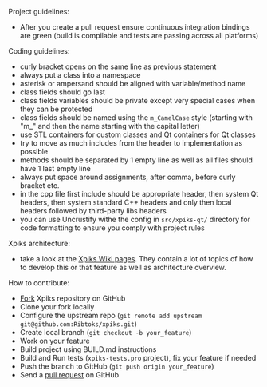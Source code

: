 Project guidelines:

- After you create a pull request ensure continuous integration bindings are green (build is compilable and tests are passing across all platforms)

Coding guidelines:

- curly bracket opens on the same line as previous statement
- always put a class into a namespace
- asterisk or ampersand should be aligned with variable/method name
- class fields should go last
- class fields variables should be private except very special cases when they can be protected
- class fields should be named using the `m_CamelCase` style (starting with "m_" and then the name starting with the capital letter)
- use STL containers for custom classes and Qt containers for Qt classes
- try to move as much includes from the header to implementation as possible
- methods should be separated by 1 empty line as well as all files should have 1 last empty line
- always put space around assignments, after comma, before curly bracket etc.
- in the cpp file first include should be appropriate header, then system Qt headers, then system standard C++ headers and only then local headers followed by third-party libs headers
- you can use Uncrustify withe the config in `src/xpiks-qt/` directory for code formatting to ensure you comply with project rules

Xpiks architecture:

- take a look at the [Xpiks Wiki pages](https://github.com/Ribtoks/xpiks/wiki). They contain a lot of topics of how to develop this or that feature as well as architecture overview.

How to contribute:
- [Fork](http://help.github.com/forking/) Xpiks repository on GitHub
- Clone your fork locally
- Configure the upstream repo (`git remote add upstream git@github.com:Ribtoks/xpiks.git`)
- Create local branch (`git checkout -b your_feature`)
- Work on your feature
- Build project using BUILD.md instructions
- Build and Run tests (`xpiks-tests.pro` project), fix your feature if needed
- Push the branch to GitHub (`git push origin your_feature`)
- Send a [pull request](https://help.github.com/articles/using-pull-requests) on GitHub
